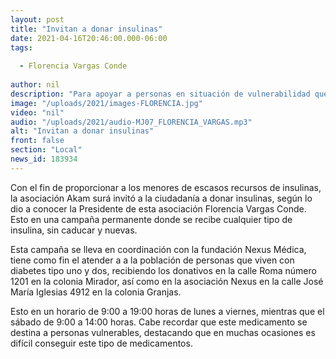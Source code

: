 ```yaml
---
layout: post
title: "Invitan a donar insulinas"
date: 2021-04-16T20:46:00.000-06:00
tags:
  
  - Florencia Vargas Conde
  
author: nil
description: "Para apoyar a personas en situación de vulnerabilidad que tienen diabetes tipo uno y dos."
image: "/uploads/2021/images-FLORENCIA.jpg"
video: "nil"
audio: "/uploads/2021/audio-MJ07_FLORENCIA_VARGAS.mp3"
alt: "Invitan a donar insulinas"
front: false
section: "Local"
news_id: 183934
---
```


Con el fin de proporcionar a los menores de escasos recursos de insulinas, la asociación Akam surá invitó a la ciudadanía a donar insulinas, según lo dio a conocer la Presidente de esta asociación Florencia Vargas Conde. Esto en una campaña permanente donde se recibe cualquier tipo de insulina, sin caducar y nuevas.

Esta campaña se lleva en coordinación con la fundación Nexus Médica, tiene como fin el atender a a la población de personas que viven con diabetes tipo uno y dos, recibiendo los donativos en la calle Roma número 1201 en la colonia Mirador, así como en la asociación Nexus en la calle José María Iglesias 4912 en la colonia Granjas.

Esto en un horario de 9:00 a 19:00 horas de lunes a viernes, mientras que el sábado de 9:00 a 14:00 horas. Cabe recordar que este medicamento se destina a personas vulnerables, destacando que en muchas ocasiones es difícil conseguir este tipo de medicamentos.
